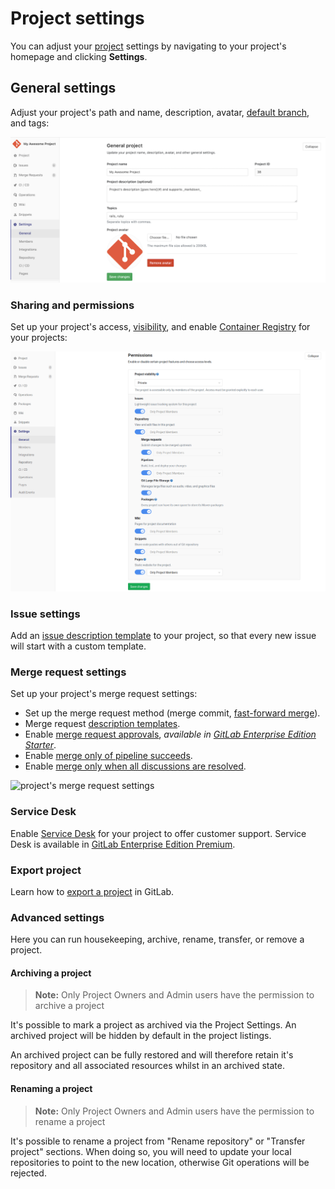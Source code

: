 # Project settings

You can adjust your [project](../index.md) settings by navigating
to your project's homepage and clicking **Settings**.

## General settings

Adjust your project's path and name, description, avatar, [default branch](../repository/branches/index.md#default-branch), and tags:

![general project settings](img/general_settings.png)

### Sharing and permissions

Set up your project's access, [visibility](../../../public_access/public_access.md), and enable [Container Registry](../container_registry.md) for your projects:

![projects sharing permissions](img/sharing_and_permissions_settings.png)

### Issue settings

Add an [issue description template](../description_templates.md#description-templates) to your project, so that every new issue will start with a custom template.

### Merge request settings

Set up your project's merge request settings:

- Set up the merge request method (merge commit, [fast-forward merge](../merge_requests/fast_forward_merge.html)).
- Merge request [description templates](../description_templates.md#description-templates).
- Enable [merge request approvals](https://docs.gitlab.com/ee/user/project/merge_requests/merge_request_approvals.html#merge-request-approvals), _available in [GitLab Enterprise Edition Starter](https://about.gitlab.com/gitlab-ee/)_.
- Enable [merge only of pipeline succeeds](../merge_requests/merge_when_pipeline_succeeds.md).
- Enable [merge only when all discussions are resolved](../../discussions/index.md#only-allow-merge-requests-to-be-merged-if-all-discussions-are-resolved).

![project's merge request settings](img/merge_requests_settings.png)

### Service Desk

Enable [Service Desk](https://docs.gitlab.com/ee/user/project/service_desk.html) for your project to offer customer support. Service Desk is available in [GitLab Enterprise Edition Premium](https://about.gitlab.com/gitlab-ee/).

### Export project

Learn how to [export a project](import_export.md#importing-the-project) in GitLab.

### Advanced settings

Here you can run housekeeping, archive, rename, transfer, or remove a project.

#### Archiving a project

>**Note:** Only Project Owners and Admin users have the permission to archive a project

It's possible to mark a project as archived via the Project Settings. An archived project will be hidden by default in the project listings.

An archived project can be fully restored and will therefore retain it's repository and all associated resources whilst in an archived state.

#### Renaming a project

>**Note:** Only Project Owners and Admin users have the permission to rename a project

It's possible to rename a project from "Rename repository" or "Transfer project" sections. When doing so, you will need to update your local repositories to point to the new location, otherwise Git operations will be rejected.
